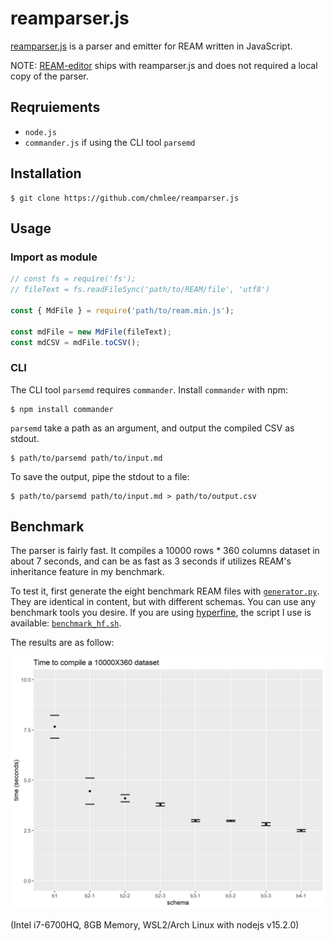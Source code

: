 # reamparser.js

[reamparser.js](https://github.com/chmlee/reamparser.js) is a parser and emitter for REAM written in JavaScript.

NOTE: [REAM-editor](https://github.com/chmlee/ream-editor) ships with reamparser.js and does not required a local copy of the parser.

## Reqruiements

- `node.js`
- `commander.js` if using the CLI tool `parsemd`

## Installation

```shell
$ git clone https://github.com/chmlee/reamparser.js
```

## Usage

### Import as module

```javascript
// const fs = require('fs');
// fileText = fs.readFileSync('path/to/REAM/file', 'utf8')

const { MdFile } = require('path/to/ream.min.js');

const mdFile = new MdFile(fileText);
const mdCSV = mdFile.toCSV();
```

### CLI

The CLI tool `parsemd` requires `commander`.
Install `commander` with npm:

```shell
$ npm install commander
```

`parsemd` take a path as an argument, and output the compiled CSV as stdout.

```shell
$ path/to/parsemd path/to/input.md
```

To save the output, pipe the stdout to a file:

```shell
$ path/to/parsemd path/to/input.md > path/to/output.csv
```

## Benchmark

The parser is fairly fast.
It compiles a 10000 rows * 360 columns dataset in about 7 seconds, and can be as fast as 3 seconds if utilizes REAM's inheritance feature in my benchmark.

To test it, first generate the eight benchmark REAM files with [`generator.py`](https://github.com/chmlee/reamparser.js/blob/master/benchmark/generator.py).
They are identical in content, but with different schemas.
You can use any benchmark tools you desire.
If you are using [hyperfine](https://github.com/sharkdp/hyperfine), the script I use is available: [`benchmark_hf.sh`](https://github.com/chmlee/reamparser.js/blob/master/benchmark/benchmark_hf.sh).

The results are as follow:

![benchmark](./benchmark.jpg)

(Intel i7-6700HQ, 8GB Memory, WSL2/Arch Linux with nodejs v15.2.0)

